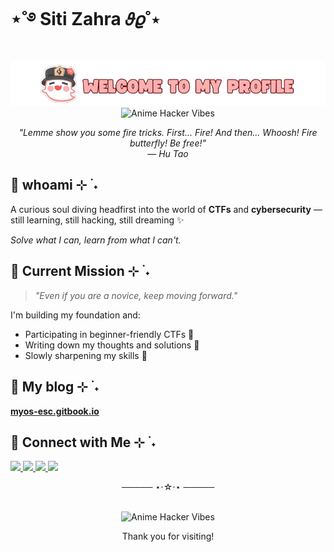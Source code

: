 # ⋆˚࿔ Siti Zahra 𝜗𝜚˚⋆

<div align="center">
  <img src="images/hutao.png" width="600" alt="Hu Tao">
</div>

<div align="center">
  <img src="https://i.pinimg.com/originals/66/59/d9/6659d960e03590b66214fecc7aaa9ef2.gif" width="300" alt="Anime Hacker Vibes">
</div>
<p align="center"><em>"Lemme show you some fire tricks. First... Fire! And then... Whoosh! Fire butterfly! Be free!"<br>— Hu Tao</em></p>


## 👻 whoami ⊹ ࣪ ˖

A curious soul diving headfirst into the world of **CTFs** and **cybersecurity** — still learning, still hacking, still dreaming ✨

*Solve what I can, learn from what I can't.*


## 🌸 Current Mission ⊹ ࣪ ˖

> _"Even if you are a novice, keep moving forward."_

I'm building my foundation and:
- Participating in beginner-friendly CTFs 🧠
- Writing down my thoughts and solutions 📓
- Slowly sharpening my skills 🚀


## 🦋 My blog ⊹ ࣪ ˖

[**myos-esc.gitbook.io**](https://myos-esc.gitbook.io)

## 🔗 Connect with Me ⊹ ࣪ ˖

<p>
  <a href="https://open.spotify.com/user/31iqoff6fy37lclkkblgqefj7cny?si=d4babd74f9054453">
    <img src="https://img.shields.io/badge/SPOTIFY-%23d9b9b4?style=for-the-badge&logo=spotify&logoColor=black" />
  </a>
  <a href="https://www.youtube.com/@rhy_orchid">
    <img src="https://img.shields.io/badge/YOUTUBE-%23d9b9b4?style=for-the-badge&logo=youtube&logoColor=black" />
  </a>
  <a href="https://x.com/myong_spc">
    <img src="https://img.shields.io/badge/TWITTER-%23d9b9b4?style=for-the-badge&logo=x&logoColor=black" />
  </a>
  <a href="https://www.linkedin.com/in/sitizahrasafa">
    <img src="https://img.shields.io/badge/LINKEDIN-%23d9b9b4?style=for-the-badge&logo=linkedin&logoColor=black" />
  </a>
</p>

<p align="center">───── ⋆⋅☆⋅⋆ ─────</p>⠀⠀⠀⠀⠀⠀

<div align="center">
  <img src="https://media.tenor.com/QG3DI3swR4oAAAAM/hu-tao.gif" width="100" alt="Anime Hacker Vibes">
</div>
<p align="center">Thank you for visiting!</p>

<!---
zxhry/zxhry is a ✨ special ✨ repository because its `README.md` (this file) appears on your GitHub profile.
You can click the Preview link to take a look at your changes.
--->

